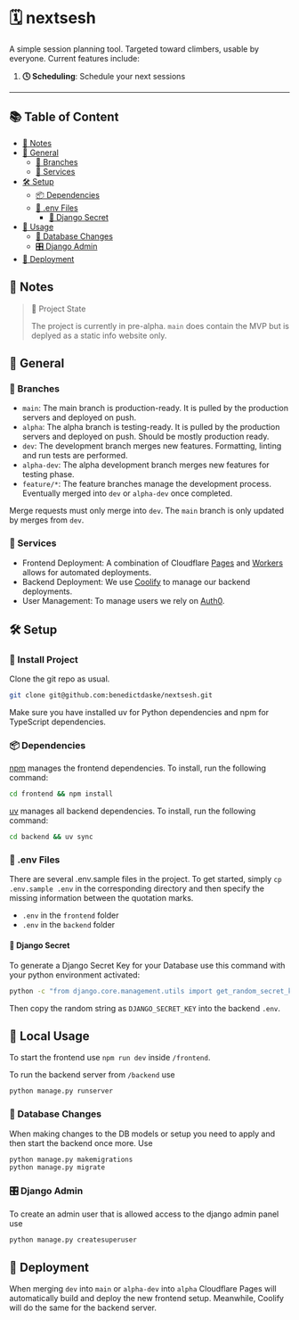 # 🗓️ nextsesh

A simple session planning tool. Targeted toward climbers, usable by everyone.
Current features include:

1. **🕓 Scheduling**: Schedule your next sessions


---


## 📚 Table of Content

- [📌 Notes](#-notes)
- [📎 General](#-setup)
  - [🌿 Branches](#-branches)
  - [🧰 Services](#-services)
- [🛠 Setup](#-setup)
  - [📦 Dependencies](#-dependencies)
  - [📄 .env Files](#env-files)
    - [🔑 Django Secret](#-django-secret)
  <!-- - [🔄 CI/CD](#-ci/cd) -->
- [📝 Usage](#-local-usage)
  - [🔧 Database Changes](#-database-changes)
  - [🎛️ Django Admin](#-django-admin)
- [🚀 Deployment](#-deployment)


## 📌 Notes
> 📘 Project State
> 
> The project is currently in pre-alpha.
> `main` does contain the MVP but is deplyed as a static info website only.


## 📎 General

### 🌿 Branches

- `main`: The main branch is production-ready. It is pulled by the production servers and deployed on push.
- `alpha`: The alpha branch is testing-ready. It is pulled by the production servers and deployed on push. Should be mostly production ready.
- `dev`: The development branch merges new features. Formatting, linting and run tests are performed.
- `alpha-dev`: The alpha development branch merges new features for testing phase.
- `feature/*`: The feature branches manage the development process. Eventually merged into `dev` or `alpha-dev` once completed.

Merge requests must only merge into `dev`. The `main` branch is only updated by merges from `dev`.

### 🧰 Services

- Frontend Deployment: A combination of Cloudflare [Pages](https://pages.cloudflare.com/) and [Workers](https://workers.cloudflare.com/) allows for automated deployments.
- Backend Deployment: We use [Coolify](https://coolify.io/) to manage our backend deployments.
- User Management: To manage users we rely on [Auth0](https://auth0.com/).


## 🛠 Setup

### 💾 Install Project
Clone the git repo as usual.

```bash
git clone git@github.com:benedictdaske/nextsesh.git
```

Make sure you have installed uv for Python dependencies and npm for TypeScript dependencies.

### 📦 Dependencies
[npm](https://github.com/npm) manages the frontend dependencies. To install, run the following command:

```bash
cd frontend && npm install
```

[uv](https://github.com/astral-sh/uv) manages all backend dependencies. To install, run the following command:

```bash
cd backend && uv sync
```

### 📄 .env Files 

There are several .env.sample files in the project. 
To get started, simply `cp .env.sample .env` in the corresponding directory and then specify the missing information between the quotation marks.

- `.env` in the `frontend` folder
- `.env` in the `backend` folder

#### 🔑 Django Secret

To generate a Django Secret Key for your Database use this command with your python environment activated:

```bash
python -c "from django.core.management.utils import get_random_secret_key; print(get_random_secret_key())"
```

Then copy the random string as `DJANGO_SECRET_KEY` into the backend `.env`.

<!-- ### 🪝 Pre-commit hooks

We use pre-commit to ensure the code quality locally. The package pre-commit will be installed with poetry's dev dependencies. To install the pre-commit hooks, run the following command:

```bash
poetry run pre-commit install
```

### 🔄 CI/CD

We use GitHub Actions for CI/CD. The pipeline is defined in `.github/workflows/python-ci.yml`. It checks the code formatting with `black`, the import order using `isort` and lints it with `flake8`. If the Pipeline fails, please manually run `black .`, `isort .` and `flake8` to see the errors and fix them locally. We recommend using black and isort on save, so you don't have to worry about it.
Another option is to set up the pre-commit hook, which will run the checks before every commit. -->


## 📝 Local Usage

To start the frontend use `npm run dev` inside `/frontend`.

To run the backend server from `/backend` use

```bash
python manage.py runserver
```

### 🔧 Database Changes

When making changes to the DB models or setup you need to apply and then start the backend once more. Use

```bash
python manage.py makemigrations
python manage.py migrate
```

### 🎛️ Django Admin

To create an admin user that is allowed access to the django admin panel use

```bash
python manage.py createsuperuser
```


## 🚀 Deployment

When merging `dev` into `main` or `alpha-dev` into `alpha` Cloudflare Pages will automatically build and deploy the new frontend setup. Meanwhile, Coolify will do the same for the backend server. 
 